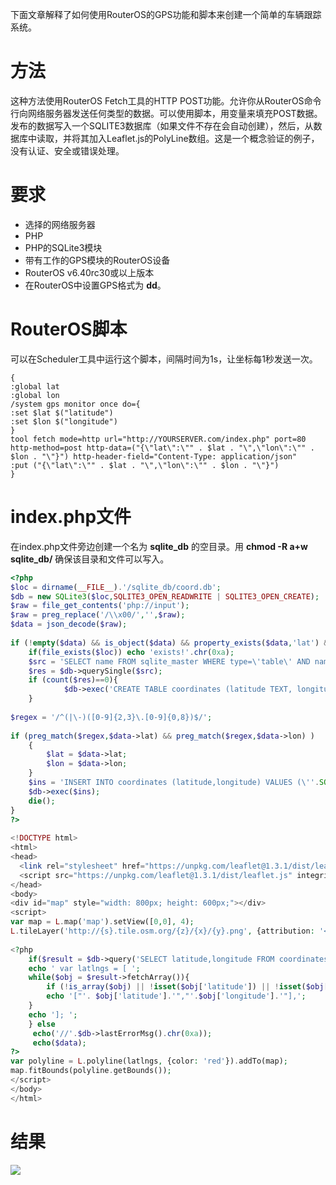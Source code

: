 下面文章解释了如何使用RouterOS的GPS功能和脚本来创建一个简单的车辆跟踪系统。

# 方法

这种方法使用RouterOS Fetch工具的HTTP POST功能。允许你从RouterOS命令行向网络服务器发送任何类型的数据。可以使用脚本，用变量来填充POST数据。发布的数据写入一个SQLITE3数据库（如果文件不存在会自动创建），然后，从数据库中读取，并将其加入Leaflet.js的PolyLine数组。这是一个概念验证的例子，没有认证、安全或错误处理。

# 要求

- 选择的网络服务器
- PHP
- PHP的SQLite3模块
- 带有工作的GPS模块的RouterOS设备
- RouterOS v6.40rc30或以上版本
- 在RouterOS中设置GPS格式为 **dd**。

# RouterOS脚本

可以在Scheduler工具中运行这个脚本，间隔时间为1s，让坐标每1秒发送一次。

```shell
{
:global lat
:global lon
/system gps monitor once do={
:set $lat $("latitude")
:set $lon $("longitude")
}
tool fetch mode=http url="http://YOURSERVER.com/index.php" port=80 http-method=post http-data=("{\"lat\":\"" . $lat . "\",\"lon\":\"" . $lon . "\"}") http-header-field="Content-Type: application/json"
:put ("{\"lat\":\"" . $lat . "\",\"lon\":\"" . $lon . "\"}")
}
```

# index.php文件

在index.php文件旁边创建一个名为 **sqlite_db** 的空目录。用 **chmod -R a+w sqlite_db/** 确保该目录和文件可以写入。

```php
<?php
$loc = dirname(__FILE__).'/sqlite_db/coord.db';
$db = new SQLite3($loc,SQLITE3_OPEN_READWRITE | SQLITE3_OPEN_CREATE);
$raw = file_get_contents('php://input');
$raw = preg_replace('/\\x00/','',$raw);
$data = json_decode($raw);
 
if (!empty($data) && is_object($data) && property_exists($data,'lat') && property_exists($data,'lon')){
    if(file_exists($loc)) echo 'exists!'.chr(0xa);
    $src = 'SELECT name FROM sqlite_master WHERE type=\'table\' AND name=\'coordinates\'';
    $res = $db->querySingle($src);
    if (count($res)==0){
            $db->exec('CREATE TABLE coordinates (latitude TEXT, longitude TEXT, time TIMESTAMP DEFAULT CURRENT_TIMESTAMP, added TIMESTAMP DEFAULT CURRENT_TIMESTAMP ) ');
    }
     
$regex = '/^(|\-)([0-9]{2,3}\.[0-9]{0,8})$/';
 
if (preg_match($regex,$data->lat) && preg_match($regex,$data->lon) )
    {
        $lat = $data->lat;
        $lon = $data->lon;
    }
    $ins = 'INSERT INTO coordinates (latitude,longitude) VALUES (\''.SQLite3::escapeString($lat).'\',\''.SQLite3::escapeString($lon).'\')';
    $db->exec($ins);
    die();
}
?>
 
<!DOCTYPE html>
<html>
<head>
  <link rel="stylesheet" href="https://unpkg.com/leaflet@1.3.1/dist/leaflet.css" integrity="sha512-Rksm5RenBEKSKFjgI3a41vrjkw4EVPlJ3+OiI65vTjIdo9brlAacEuKOiQ5OFh7cOI1bkDwLqdLw3Zg0cRJAAQ==" crossorigin=""/>
  <script src="https://unpkg.com/leaflet@1.3.1/dist/leaflet.js" integrity="sha512-/Nsx9X4HebavoBvEBuyp3I7od5tA0UzAxs+j83KgC8PU0kgB4XiK4Lfe4y4cgBtaRJQEIFCW+oC506aPT2L1zw==" crossorigin=""></script>
</head>
<body>
<div id="map" style="width: 800px; height: 600px;"></div>
<script>
var map = L.map('map').setView([0,0], 4);
L.tileLayer('http://{s}.tile.osm.org/{z}/{x}/{y}.png', {attribution: '<a href="http://osm.org/copyright">OSM</a>'}).addTo(map);
 
<?php
    if($result = $db->query('SELECT latitude,longitude FROM coordinates')){
    echo ' var latlngs = [ ';
    while($obj = $result->fetchArray()){
        if (!is_array($obj) || !isset($obj['latitude']) || !isset($obj['longitude']) || empty($obj['latitude']) || empty($obj['longitude'])) continue;
        echo '["'. $obj['latitude'].'","'.$obj['longitude'].'"],';
    }
    echo ']; ';
    } else
     echo('//'.$db->lastErrorMsg().chr(0xa)); 
     echo($data);
?>
var polyline = L.polyline(latlngs, {color: 'red'}).addTo(map);
map.fitBounds(polyline.getBounds());
</script>
</body>
</html>
```

# 结果

![](https://help.mikrotik.com/docs/download/attachments/84901903/image2021-9-7_12-41-40.png?version=1&modificationDate=1631007699790&api=v2)